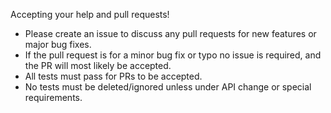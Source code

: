 Accepting your help and pull requests!

- Please create an issue to discuss any pull requests for new features or major bug fixes.
- If the pull request is for a minor bug fix or typo no issue is required, and the PR will most likely be accepted.
- All tests must pass for PRs to be accepted. 
- No tests must be deleted/ignored unless under API change or special requirements.
